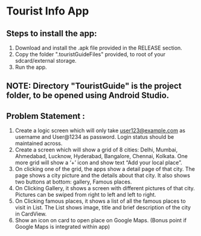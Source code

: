# Tourist Info App

## Steps to install the app:

1. Download and install the .apk file provided in the RELEASE section.
2. Copy the folder ".touristGuideFiles" provided, to root of your sdcard/external storage.
3. Run the app.

## NOTE: Directory "TouristGuide" is the project folder, to be opened using Android Studio.

## Problem Statement :

1. Create a logic screen which will only take user123@example.com as username and User@1234 as password. Login status should be maintained across.
2. Create a screen which will show a grid of 8 cities: Delhi, Mumbai, Ahmedabad, Lucknow, Hyderabad, Bangalore, Chennai, Kolkata. One more grid will show a ‘+’ icon and show text “Add your local place”.
3. On clicking one of the grid, the apps show a detail page of that city. The page shows a city picture and the details about that city. It also shows two buttons at bottom: gallery, Famous places.
4. On Clicking Gallery, it shows a screen with different pictures of that city. Pictures can be swiped from right to left and left to right.
5. On Clicking famous places, it shows a list of all the famous places to visit in List. The List shows image, title and brief description of the city in CardView.
6. Show an icon on card to open place on Google Maps. (Bonus point if Google Maps is integrated within app)
